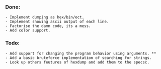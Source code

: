 ### Done:
    - Implement dumping as hex/bin/oct.
    - Implement showing ascii output of each line.
    - Factorise the damn code, its a mess.
    - Add color support.

### Todo:
    - Add support for changing the program behavior using arguments. **
    - Add a basic bruteforce implementation of searching for strings.
    - Look up others feutures of hexdump and add them to the specsc.